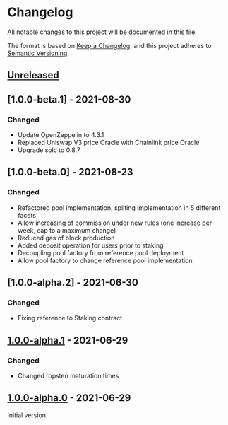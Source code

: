 # Changelog

All notable changes to this project will be documented in this file.

The format is based on [Keep a Changelog](https://keepachangelog.com/en/1.0.0/),
and this project adheres to [Semantic Versioning](https://semver.org/spec/v2.0.0.html).

## [Unreleased]

## [1.0.0-beta.1] - 2021-08-30

### Changed

-   Update OpenZeppelin to 4.3.1
-   Replaced Uniswap V3 price Oracle with Chainlink price Oracle
-   Upgrade solc to 0.8.7

## [1.0.0-beta.0] - 2021-08-23

### Changed

-   Refactored pool implementation, spliting implementation in 5 different facets
-   Allow increasing of commission under new rules (one increase per week, cap to a maximum change)
-   Reduced gas of block production
-   Added deposit operation for users prior to staking
-   Decoupling pool factory from reference pool deployment
-   Allow pool factory to change reference pool implementation

## [1.0.0-alpha.2] - 2021-06-30

### Changed

-   Fixing reference to Staking contract

## [1.0.0-alpha.1] - 2021-06-29

### Changed

-   Changed ropsten maturation times

## [1.0.0-alpha.0] - 2021-06-29

Initial version

[unreleased]: https://github.com/cartesi/pos-dlib/compare/v1.0.0-alpha.1...HEAD
[1.0.0-alpha.1]: https://github.com/cartesi/pos-dlib/compare/v1.0.0-alpha.0...v1.0.0-alpha.1
[1.0.0-alpha.0]: https://github.com/cartesi/pos-dlib/releases/tag/v1.0.0-alpha.0
